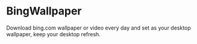 # BingWallpaper
Download bing.com wallpaper or video every day and set as your desktop wallpaper, keep your desktop refresh.
